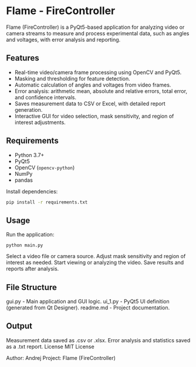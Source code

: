 # Flame - FireController

Flame (FireController) is a PyQt5-based application for analyzing video or camera streams to measure and process experimental data, such as angles and voltages, with error analysis and reporting.

## Features

- Real-time video/camera frame processing using OpenCV and PyQt5.
- Masking and thresholding for feature detection.
- Automatic calculation of angles and voltages from video frames.
- Error analysis: arithmetic mean, absolute and relative errors, total error, and confidence intervals.
- Saves measurement data to CSV or Excel, with detailed report generation.
- Interactive GUI for video selection, mask sensitivity, and region of interest adjustments.

## Requirements

- Python 3.7+
- PyQt5
- OpenCV (`opencv-python`)
- NumPy
- pandas

Install dependencies:

```sh
pip install -r requirements.txt
```

## Usage
Run the application:
```
python main.py
```

Select a video file or camera source.
Adjust mask sensitivity and region of interest as needed.
Start viewing or analyzing the video.
Save results and reports after analysis.

## File Structure
gui.py - Main application and GUI logic.
ui_1.py - PyQt5 UI definition (generated from Qt Designer).
readme.md - Project documentation.

## Output
Measurement data saved as .csv or .xlsx.
Error analysis and statistics saved as a .txt report.
License
MIT License

Author: Andrej
Project: Flame (FireController)
